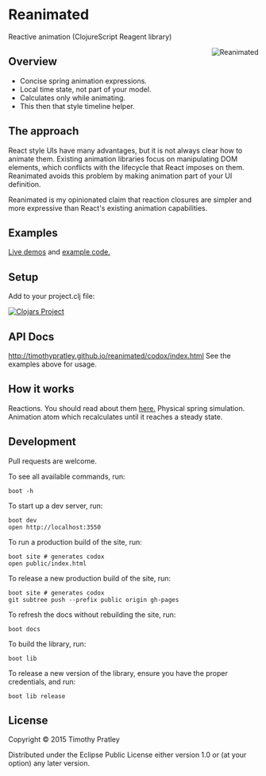 # Reanimated

Reactive animation (ClojureScript Reagent library)

<img src="https://timothypratley.github.io/reanimated/img/monster_zombie_hand-512.png"
 alt="Reanimated" title="Reanimated" align="right" />


## Overview

* Concise spring animation expressions.
* Local time state, not part of your model.
* Calculates only while animating.
* This then that style timeline helper.


## The approach

React style UIs have many advantages,
but it is not always clear how to animate them.
Existing animation libraries focus on manipulating DOM elements,
which conflicts with the lifecycle that React imposes on them.
Reanimated avoids this problem by making animation part of your UI definition.

Reanimated is my opinionated claim that reaction closures are simpler
and more expressive than React's existing animation capabilities.


## Examples

[Live demos](http://timothypratley.github.io/reanimated/#!/timothypratley.reanimated.examples)
and [example code.](https://github.com/timothypratley/reanimated/blob/master/src-examples/timothypratley/reanimated/examples.cljs)


## Setup

 Add to your project.clj file:

[![Clojars Project](http://clojars.org/timothypratley/reanimated/latest-version.svg)](http://clojars.org/timothypratley/reanimated)


## API Docs

http://timothypratley.github.io/reanimated/codox/index.html
See the examples above for usage.


## How it works

Reactions. You should read about them [here.](https://github.com/Day8/re-frame)
Physical spring simulation.
Animation atom which recalculates until it reaches a steady state.


## Development

Pull requests are welcome.

To see all available commands, run:

    boot -h

To start up a dev server, run:

    boot dev
    open http://localhost:3550

To run a production build of the site, run:

    boot site # generates codox
    open public/index.html

To release a new production build of the site, run:

    boot site # generates codox
    git subtree push --prefix public origin gh-pages

To refresh the docs without rebuilding the site, run:

    boot docs

To build the library, run:

    boot lib

To release a new version of the library, ensure you have the proper credentials, and run:

    boot lib release

## License

Copyright © 2015 Timothy Pratley

Distributed under the Eclipse Public License either version 1.0 or (at your option) any later version.
